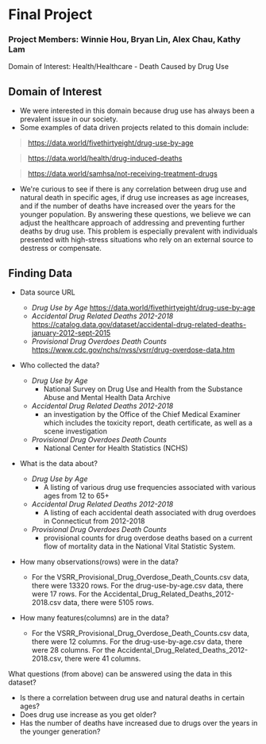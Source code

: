 # Final Project

### Project Members: Winnie Hou, Bryan Lin, Alex Chau, Kathy Lam
Domain of Interest: Health/Healthcare - Death Caused by Drug Use

## Domain of Interest
- We were interested in this domain because drug use has always been a prevalent
issue in our society.
- Some examples of data driven projects related to this domain include: 

> https://data.world/fivethirtyeight/drug-use-by-age

> https://data.world/health/drug-induced-deaths

>https://data.world/samhsa/not-receiving-treatment-drugs

- We're curious to see if there is any correlation between drug use and natural
death in specific ages, if drug use increases as age increases, and if the
number of deaths have increased over the years for the younger population. By answering these questions, we believe we can adjust the healthcare approach of addressing and preventing further deaths by drug use. This problem is especially prevalent with individuals presented with high-stress situations who rely on an external source to destress or compensate. 

## Finding Data
- Data source URL
  - _Drug Use by Age_ https://data.world/fivethirtyeight/drug-use-by-age
  - _Accidental Drug Related Deaths 2012-2018_ https://catalog.data.gov/dataset/accidental-drug-related-deaths-january-2012-sept-2015
  - _Provisional Drug Overdoes Death Counts_ https://www.cdc.gov/nchs/nvss/vsrr/drug-overdose-data.htm
  

- Who collected the data?
  - _Drug Use by Age_
    - National Survey on Drug Use and Health from the Substance Abuse and Mental Health Data Archive
  - _Accidental Drug Related Deaths 2012-2018_
    - an investigation by the Office of the Chief Medical Examiner which includes the toxicity report, death certificate, as well as a scene investigation
  - _Provisional Drug Overdoes Death Counts_
    - National Center for Health Statistics (NCHS)


- What is the data about?
  - _Drug Use by Age_
    - A listing of various drug use frequencies associated with various ages from 12 to 65+
  - _Accidental Drug Related Deaths 2012-2018_
    - A listing of each accidental death associated with drug overdoes in Connecticut from 2012-2018
  - _Provisional Drug Overdoes Death Counts_
    - provisional counts for drug overdose deaths based on a current flow of mortality data in the National Vital Statistic System.

- How many observations(rows) were in the data?

  - For the VSRR_Provisional_Drug_Overdose_Death_Counts.csv data, there were 13320 rows. For the drug-use-by-age.csv data, there were 17 rows. For the Accidental_Drug_Related_Deaths_2012-2018.csv data, there were 5105 rows.

- How many features(columns) are in the data?

  - For the VSRR_Provisional_Drug_Overdose_Death_Counts.csv data, there were 12 columns. For the drug-use-by-age.csv data, there were 28 columns. For the Accidental_Drug_Related_Deaths_2012-2018.csv, there were 41 columns.

What questions (from above) can be answered using the data in this dataset?
- Is there a correlation between drug use and natural deaths in certain ages?
- Does drug use increase as you get older?
- Has the number of deaths have increased due to drugs over the years in the younger generation?
